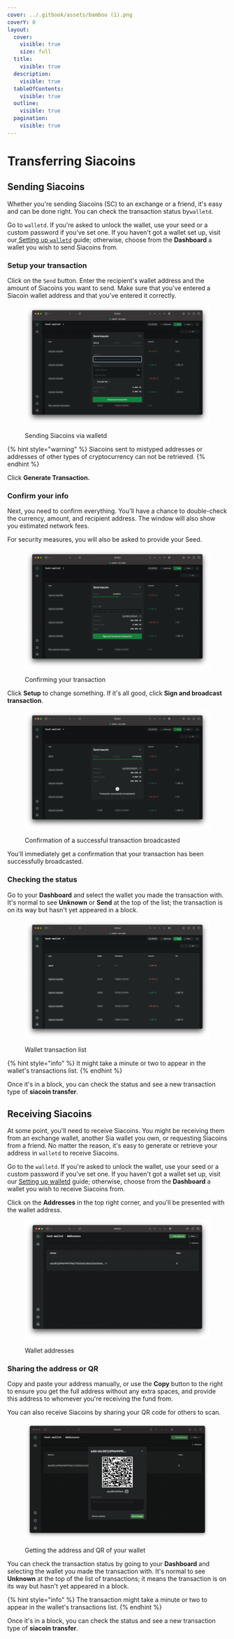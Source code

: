 ```yaml
---
cover: ../.gitbook/assets/bamboo (1).png
coverY: 0
layout:
  cover:
    visible: true
    size: full
  title:
    visible: true
  description:
    visible: true
  tableOfContents:
    visible: true
  outline:
    visible: true
  pagination:
    visible: true
---
```


# Transferring Siacoins

## Sending Siacoins

Whether you're sending Siacoins (SC) to an exchange or a friend, it's easy and can be done right. You can check the transaction status by`walletd`.

Go to `walletd`. If you're asked to unlock the wallet, use your seed or a custom password if you've set one. If you haven't got a wallet set up, visit our[ Setting up `walletd`](setting-up-walletd/) guide; otherwise, choose from the **Dashboard** a wallet you wish to send Siacoins from.&#x20;

### Setup your transaction

Click on the `Send` button. Enter the recipient's wallet address and the amount of Siacoins you want to send. Make sure that you've entered a Siacoin wallet address and that you've entered it correctly.

<figure><img src="../.gitbook/assets/sending_2.png" alt=""><figcaption><p>Sending Siacoins via walletd</p></figcaption></figure>

{% hint style="warning" %}
Siacoins sent to mistyped addresses or addresses of other types of cryptocurrency can not be retrieved.
{% endhint %}

Click **Generate Transaction.**

### Confirm your info

Next, you need to confirm everything. You'll have a chance to double-check the currency, amount, and recipient address. The window will also show you estimated network fees.

For security measures, you will also be asked to provide your Seed.

<figure><img src="../.gitbook/assets/sending_3.png" alt=""><figcaption><p>Confirming your transaction</p></figcaption></figure>

Click **Setup** to change something. If it's all good, click **Sign and broadcast transaction**.

<figure><img src="../.gitbook/assets/sending_4.png" alt=""><figcaption><p>Confirmation of a successful transaction broadcasted</p></figcaption></figure>

You'll immediately get a confirmation that your transaction has been successfully broadcasted.

### Checking the status

Go to your **Dashboard** and select the wallet you made the transaction with. It's normal to see **Unknown** or **Send** at the top of the list; the transaction is on its way but hasn't yet appeared in a block.

<figure><img src="../.gitbook/assets/sending_5.png" alt=""><figcaption><p>Wallet transaction list</p></figcaption></figure>

{% hint style="info" %}
It might take a minute or two to appear in the wallet's transactions list.
{% endhint %}

Once it's in a block, you can check the status and see a new transaction type of **siacoin transfer**.

## Receiving Siacoins

At some point, you'll need to receive Siacoins. You might be receiving them from an exchange wallet, another Sia wallet you own, or requesting Siacoins from a friend. No matter the reason, it's easy to generate or retrieve your address in `walletd` to receive Siacoins.

Go to the `walletd`. If you're asked to unlock the wallet, use your seed or a custom password if you've set one. If you haven't got a wallet set up, visit our [Setting up walletd](setting-up-walletd/) guide; otherwise, choose from the **Dashboard** a wallet you wish to receive Siacoins from.&#x20;

Click on the **Addresses** in the top right corner, and you'll be presented with the wallet address.

<figure><img src="../.gitbook/assets/receieving_1.png" alt=""><figcaption><p>Wallet addresses</p></figcaption></figure>

### Sharing the address or QR

Copy and paste your address manually, or use the **Copy** button to the right to ensure you get the full address without any extra spaces, and provide this address to whomever you're receiving the fund from.

You can also receive Siacoins by sharing your QR code for others to scan.

<figure><img src="../.gitbook/assets/receieve_2.png" alt=""><figcaption><p>Getting the address and QR of your wallet</p></figcaption></figure>

You can check the transaction status by going to your **Dashboard** and selecting the wallet you made the transaction with. It's normal to see **Unknown** at the top of the list of transactions; it means the transaction is on its way but hasn't yet appeared in a block.

{% hint style="info" %}
The transaction might take a minute or two to appear in the wallet's transactions list.
{% endhint %}

Once it's in a block, you can check the status and see a new transaction type of **siacoin transfer**.
